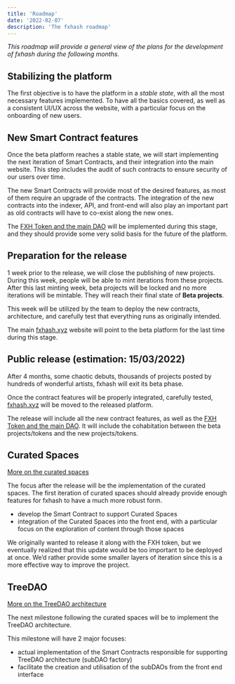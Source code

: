 ```yaml
---
title: 'Roadmap'
date: '2022-02-07'
description: 'The fxhash roadmap'
---
```



*This roadmap will provide a general view of the plans for the development of fxhash during the following months.*


## Stabilizing the platform

The first objective is to have the platform in a *stable state*, with all the most necessary features implemented. To have all the basics covered, as well as a consistent UI/UX across the website, with a particular focus on the onboarding of new users. 


## New Smart Contract features

Once the beta platform reaches a stable state, we will start implementing the next iteration of Smart Contracts, and their integration into the main website. This step includes the audit of such contracts to ensure security of our users over time.

The new Smart Contracts will provide most of the desired features, as most of them require an upgrade of the contracts. The integration of the new contracts into the indexer, API, and front-end will also play an important part as old contracts will have to co-exist along the new ones.

The [FXH Token and the main DAO](/doc/community/token-dao) will be implemented during this stage, and they should provide some very solid basis for the future of the platform.


## Preparation for the release

1 week prior to the release, we will close the publishing of new projects. During this week, people will be able to mint iterations from these projects. After this last minting week, beta projects will be locked and no more iterations will be mintable. They will reach their final state of **Beta projects**.

This week will be utilized by the team to deploy the new contracts, architecture, and carefully test that everything runs as originally intended.

The main [fxhash.xyz](https://fxhash.xyz) website will point to the beta platform for the last time during this stage.


## Public release (estimation: 15/03/2022)

After 4 months, some chaotic debuts, thousands of projects posted by hundreds of wonderful artists, fxhash will exit its beta phase.

Once the contract features will be properly integrated, carefully tested, [fxhash.xyz](https://fxhash.xyz) will be moved to the released platform. 

The release will include all the new contract features, as well as the [FXH Token and the main DAO](/doc/community/token-dao). It will include the cohabitation between the beta projects/tokens and the new projects/tokens. 


## Curated Spaces

[More on the curated spaces](/doc/community/curation)

The focus after the release will be the implementation of the curated spaces. The first iteration of curated spaces should already provide enough features for fxhash to have a much more robust form. 

- develop the Smart Contract to support Curated Spaces
- integration of the Curated Spaces into the front end, with a particular focus on the exploration of content through those spaces

We originally wanted to release it along with the FXH token, but we eventually realized that this update would be too important to be deployed at once. We’d rather provide some smaller layers of iteration since this is a more effective way to improve the project.


## TreeDAO

[More on the TreeDAO architecture](/doc/community/subdaos)

The next milestone following the curated spaces will be to implement the TreeDAO architecture. 

This milestone will have 2 major focuses:

- actual implementation of the Smart Contracts responsible for supporting TreeDAO architecture (subDAO factory)
- facilitate the creation and utilisation of the subDAOs from the front end interface
